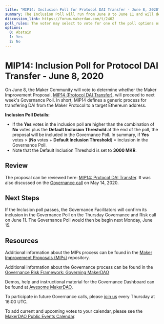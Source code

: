 ```yaml
---
title: "MIP14: Inclusion Poll for Protocol DAI Transfer - June 8, 2020"
summary: The Inclusion Poll will run from June 8 to June 11 and will determine whether the proposal at hand will proceed to next week's Governance Poll.
discussion_link: https://forum.makerdao.com/t/2462
poll_rules: The voter may select to vote for one of the poll options or they may elect to abstain from the poll entirely
options:
  0: Abstain
  1: Yes
  2: No
---
```


# MIP14: Inclusion Poll for Protocol DAI Transfer - June 8, 2020

On June 8, the Maker Community will vote to determine whether the Maker Improvement Proposal, [MIP14 (Protocol DAI Transfer)](https://forum.makerdao.com/t/2462), will proceed to next week's Governance Poll. In short, MIP14 defines a generic process for transfering DAI from the Maker Protocol to a target Ethereum address.

**Inclusion Poll Details:**

- If the **Yes** votes in the inclusion poll are higher than the combination of **No** votes plus the **Default Inclusion Threshold** at the end of the poll, the proposal will be included in the Governance Poll. In summary, if **Yes** votes > (**No** votes + **Default Inclusion Threshold**) = inclusion in the Governance Poll.
- Note that the Default Inclusion Threshold is set to **3000 MKR**.

## Review

The proposal can be reviewed here: [MIP14: Protocol DAI Transfer](https://forum.makerdao.com/t/2462). It was also discussed on the [Governance call](https://www.youtube.com/watch?v=jkVNeI3-rWs&feature=youtu.be&t=1182) on May 14, 2020.

## Next Steps

If the Inclusion poll passes, the Governance Facilitators will confirm its inclusion in the Governance Poll on the Thursday Governance and Risk call on June 11. The Governance Poll would then be begin next Monday, June 15.

## Resources

Additional information about the MIPs process can be found in the [Maker Improvement Proposals (MIPs)](https://github.com/makerdao/mips) repository.

Additional information about the Governance process can be found in the [Governance Risk Framework: Governing MakerDAO](https://community-development.makerdao.com/governance/governance-risk-framework)

Demos, help and instructional material for the Governance Dashboard can be found at [Awesome MakerDAO](https://awesome.makerdao.com/#voting).

To participate in future Governance calls, please [join us](https://community-development.makerdao.com/governance/governance-and-risk-meetings) every Thursday at 16:00 UTC.

To add current and upcoming votes to your calendar, please see the [MakerDAO Public Events Calendar](https://calendar.google.com/calendar/embed?src=makerdao.com_3efhm2ghipksegl009ktniomdk%40group.calendar.google.com&ctz=America%2FLos_Angeles).
